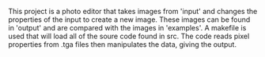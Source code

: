This project is a photo editor that takes images from 'input' and changes the properties of the input to create a new image. These images can be found in 'output' and are compared with the images in 'examples'. A makefile is used that will load all of the soure code found in src. The code reads pixel properties from .tga files then manipulates the data, giving the output.
